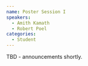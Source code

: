 ```yaml
---
name: Poster Session I
speakers:
  - Amith Kamath
  - Robert Poel
categories:
  - Student
---
```


TBD - announcements shortly.
